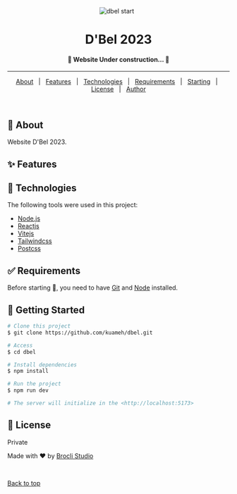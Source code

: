 <div align="center" id="top"> 
  <img src="./.github/dbelstar.svg" alt="dbel start" />
  &#xa0;
</div>

<h1 align="center">D'Bel 2023</h1>

<!-- Status -->

<h4 align="center"> 
	🚧  Website Under construction...  🚧
</h4>

<hr>

<p align="center">
  <a href="#dart-about">About</a> &#xa0; | &#xa0; 
  <a href="#sparkles-features">Features</a> &#xa0; | &#xa0;
  <a href="#rocket-technologies">Technologies</a> &#xa0; | &#xa0;
  <a href="#white_check_mark-requirements">Requirements</a> &#xa0; | &#xa0;
  <a href="#checkered_flag-starting">Starting</a> &#xa0; | &#xa0;
  <a href="#memo-license">License</a> &#xa0; | &#xa0;
  <a href="https://github.com/kuameh" target="_blank">Author</a>
</p>

<br>

## :dart: About

Website D'Bel 2023.

## :sparkles: Features

<!-- :heavy_check_mark: Home page;\
:heavy_check_mark: About page for information about DesignTheNext;\
;\
:heavy_check_mark: Projects overview page;\
;\
:heavy_check_mark: Blog style writeup page for various DesignTheNext projects;\ -->

## :rocket: Technologies

The following tools were used in this project:

- [Node.js](https://nodejs.org/en/)
- [Reactjs](https://www.reactjs.dev/)
- [Vitejs](https://vitejs.dev/)
- [Tailwindcss](https://tailwindcss.com/)
- [Postcss](https://postcss.org/)

## :white_check_mark: Requirements

Before starting :checkered_flag:, you need to have [Git](https://git-scm.com) and [Node](https://nodejs.org/en/) installed.

## :checkered_flag: Getting Started

```bash
# Clone this project
$ git clone https://github.com/kuameh/dbel.git

# Access
$ cd dbel

# Install dependencies
$ npm install

# Run the project
$ npm run dev

# The server will initialize in the <http://localhost:5173>
```

## :memo: License

Private

Made with :heart: by <a href="https://behance.com/ashiangmor" target="_blank">Brocli Studio</a>

&#xa0;

<a href="#top">Back to top</a>
